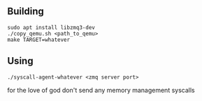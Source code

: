 ## Building

```
sudo apt install libzmq3-dev
./copy_qemu.sh <path_to_qemu>
make TARGET=whatever
```

## Using

```
./syscall-agent-whatever <zmq server port>
```

for the love of god don't send any memory management syscalls
